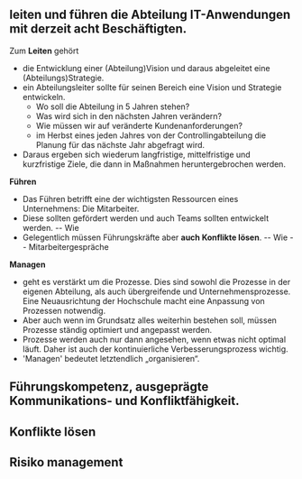 ## leiten und führen die Abteilung IT-Anwendungen mit derzeit acht Beschäftigten.

Zum **Leiten** gehört 
  - die Entwicklung einer (Abteilung)Vision und daraus abgeleitet eine (Abteilungs)Strategie.
  - ein Abteilungsleiter sollte für seinen Bereich eine Vision und Strategie entwickeln.
    - Wo soll die Abteilung in 5 Jahren stehen?
    - Was wird sich in den nächsten Jahren verändern?
    - Wie müssen wir auf veränderte Kundenanforderungen?
    - im Herbst eines jeden Jahres von der Controllingabteilung die Planung für das nächste Jahr abgefragt wird.
  - Daraus ergeben sich wiederum langfristige, mittelfristige und kurzfristige Ziele, die dann in Maßnahmen heruntergebrochen werden.

**Führen** 
 - Das Führen betrifft eine der wichtigsten Ressourcen eines Unternehmens: Die Mitarbeiter.
 - Diese sollten gefördert werden und auch Teams sollten entwickelt werden.
   -- Wie
 - Gelegentlich müssen Führungskräfte aber **auch Konflikte lösen**.
   -- Wie
   -- Mitarbeitergespräche
   
**Managen**
- geht es verstärkt um die Prozesse. Dies sind sowohl die Prozesse in der eigenen Abteilung, als auch übergreifende und Unternehmensprozesse. Eine Neuausrichtung der Hochschule macht eine Anpassung von Prozessen notwendig.
- Aber auch wenn im Grundsatz alles weiterhin bestehen soll, müssen Prozesse ständig optimiert und angepasst werden.
- Prozesse werden auch nur dann angesehen, wenn etwas nicht optimal läuft. Daher ist auch der kontinuierliche Verbesserungsprozess wichtig.
- 'Managen' bedeutet letztendlich „organisieren“.


## Führungskompetenz, ausgeprägte Kommunikations- und Konfliktfähigkeit.

## Konflikte lösen

## Risiko management
